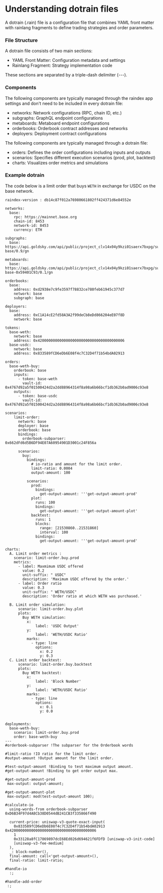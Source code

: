 # Understanding dotrain files

A dotrain (.rain) file is a configuration file that combines YAML front matter with rainlang fragments to define trading strategies and order parameters. 

### File Structure
A dotrain file consists of two main sections:

* YAML Front Matter: Configuration metadata and settings
* Rainlang Fragment: Strategy implementation code

These sections are separated by a triple-dash delimiter (---).

###  Components

The following components are typically managed through the raindex app settings and don't need to be included in every dotrain file:

* networks: Network configurations (RPC, chain ID, etc.)
* subgraphs: GraphQL endpoint configurations
* metaboards: Metaboard endpoint configurations
* orderbooks: Orderbook contract addresses and networks
* deployers: Deployment contract configurations

The following components are typically managed through a dotrain file:

* orders: Defines the order configurations including inputs and outputs
* scenarios: Specifies different execution scenarios (prod, plot, backtest)
* charts: Visualizes order metrics and simulations

###  Example dotrain

The code below is a limit order that buys `WETH` in exchange for USDC on the base network. 

```
raindex-version : db14c87f012a76980661802ff424371d6e84552e

networks:
  base:
    rpc: https://mainnet.base.org
    chain-id: 8453
    network-id: 8453
    currency: ETH

subgraphs:
  base: https://api.goldsky.com/api/public/project_clv14x04y9kzi01saerx7bxpg/subgraphs/ob4-base/0.9/gn

metaboards:
  base: https://api.goldsky.com/api/public/project_clv14x04y9kzi01saerx7bxpg/subgraphs/mb-base-0x59401C93/0.1/gn

orderbooks:
  base:
    address: 0xd2938e7c9fe3597f78832ce780feb61945c377d7
    network: base
    subgraph: base

deployers:
  base:
    address: 0xC1A14cE2fd58A3A2f99deCb8eDd866204eE07f8D
    network: base

tokens:
  base-weth:
    network: base
    address: 0x4200000000000000000000000000000000000006
  base-usdc:
    network: base
    address: 0x833589fCD6eDb6E08f4c7C32D4f71b54bdA02913

orders:
  base-weth-buy:
    orderbook: base
    inputs:
      - token: base-weth
        vault-id: 0x4767d92a5f01500424d2a2dd88964314f8a98a6b66bcf1db362b0ad9006c93e8
    outputs:
      - token: base-usdc
        vault-id: 0x4767d92a5f01500424d2a2dd88964314f8a98a6b66bcf1db362b0ad9006c93e8

scenarios:
    limit-order:
      network: base
      deployer: base
      orderbook: base
      bindings:
        orderbook-subparser: 0x662dFd6d5B6DF94E07A60954901D3001c24F856a
        
      scenarios:
        buy:
          bindings:
            # io-ratio and amount for the limit order.
            limit-ratio: 0.0004
            output-amount: 100
            
          scenarios:
            prod:
              bindings:
                get-output-amount: '''get-output-amount-prod'
            plot:
              runs: 100
              bindings:
                get-output-amount: '''get-output-amount-plot'
            backtest:
              runs: 1
              blocks:
                range: [21530860..21531860]
                interval: 100
              bindings:
                get-output-amount: '''get-output-amount-prod'

charts:
  A. Limit order metrics :
    scenario: limit-order.buy.prod
    metrics:
      - label: Maxmimum USDC offered
        value: 0.2
        unit-suffix: " USDC"
        description: 'Maximum USDC offered by the order.'
      - label: Order ratio
        value: 0.3
        unit-suffix: " WETH/USDC"            
        description: 'Order ratio at which WETH was purchased.'

  B. Limit order simulation:
      scenario: limit-order.buy.plot
      plots:
        Buy WETH simulation:     
          x:
              label: 'USDC Output'
          y:
              label: 'WETH/USDC Ratio'
          marks:
            - type: line
              options:
                x: 0.2
                y: 0.3 
  C. Limit order backtest:
      scenario: limit-order.buy.backtest
      plots:
        Buy WETH backtest:     
          x:
              label: 'Block Number'
          y:
              label: 'WETH/USDC Ratio'
          marks:
            - type: line
              options:
                x: 0.1
                y: 0.0  


deployments:
  base-weth-buy:
    scenario: limit-order.buy.prod
    order: base-weth-buy
---
#orderbook-subparser !The subparser for the Orderbook words

#limit-ratio !IO ratio for the limit order.
#output-amount !Output amount for the limit order.

#test-output-amount !Binding to test maximum output amount.
#get-output-amount !Binding to get order output max.

#get-output-amount-prod
 max-output: output-amount;

#get-output-amount-plot
 max-output: mod(test-output-amount 100);

#calculate-io
  using-words-from orderbook-subparser 0xD6B34F97d4A8Cb38D0544dB241CB3f335866f490
  
  current-price: uniswap-v3-quote-exact-input(
    0x833589fCD6eDb6E08f4c7C32D4f71b54bdA02913 0x4200000000000000000000000000000000000006 
    1
    0x33128a8fC17869897dcE68Ed026d694621f6FDfD [uniswap-v3-init-code]
    [uniswap-v3-fee-medium]
  ),
  _: block-number(),
  final-amount: call<'get-output-amount>(),
  final-ratio: limit-ratio;
  
#handle-io
  :;

#handle-add-order
 :;
```
